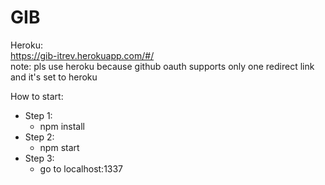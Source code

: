 # GIB

Heroku:<br />
https://gib-itrev.herokuapp.com/#/ <br />
note: pls use heroku because github oauth supports only one redirect link and it's set to heroku<br />

How to start:<br />
  - Step 1:<br />
    - npm install<br />
  - Step 2:<br />
    - npm start<br />
  - Step 3:<br />
    - go to localhost:1337<br />
